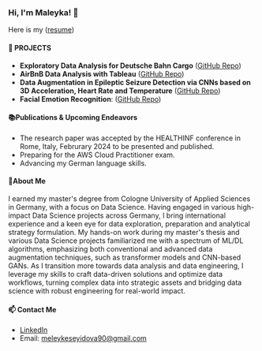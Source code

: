 ### Hi, I'm  Maleyka! 👋  
Here is my ([resume](https://drive.google.com/file/d/1vUsy6qNADfueAWAaQKz8S98o25MdjIXE/view?usp=sharing))

#### 🌱 PROJECTS

- **Exploratory Data Analysis for Deutsche Bahn Cargo** ([GitHub Repo](https://github.com/Maleyka-gh/DB_Regio_EDA))
- **AirBnB Data Analysis with Tableau** ([GitHub Repo](https://github.com/Maleyka-gh/AirbnbTableau-dashboard))
- **Data Augmentation in Epileptic Seizure Detection via CNNs based on 3D Acceleration, Heart Rate and Temperature** ([GitHub Repo](https://github.com/Maleyka-gh/Data_augmentation_in_epileptic_seizure_detection_viaCNNs))
- **Facial Emotion Recognition**: ([GitHub Repo](https://github.com/Maleyka-gh/Facial_Emotion_Recognition))


#### 📚Publications & Upcoming Endeavors  

- The research paper was accepted by the HEALTHINF conference in Rome, Italy, Februrary 2024 to be presented and published.
- Preparing for the AWS Cloud Practitioner exam.
- Advancing my German language skills.


#### 👤About Me
I earned my master's degree from Cologne University of Applied Sciences in Germany, with a focus on Data Science.
Having engaged in various high-impact Data Science projects across Germany, I bring international experience and a keen eye for data exploration, 
preparation and analytical strategy formulation. My hands-on work during my master's thesis and various Data Science projects familiarized me with a spectrum of ML/DL algorithms, emphasizing both conventional and advanced data augmentation techniques, such as transformer models and CNN-based GANs.
As I transition more towards data analysis and data engineering, I leverage my skills to craft data-driven solutions and optimize data workflows, turning complex data into strategic assets and bridging data science with robust engineering for real-world impact.



#### 📫 Contact Me
- [LinkedIn](https://www.linkedin.com/in/maleyka-s-0b2363227)
- Email: meleykeseyidova90@gmail.com


